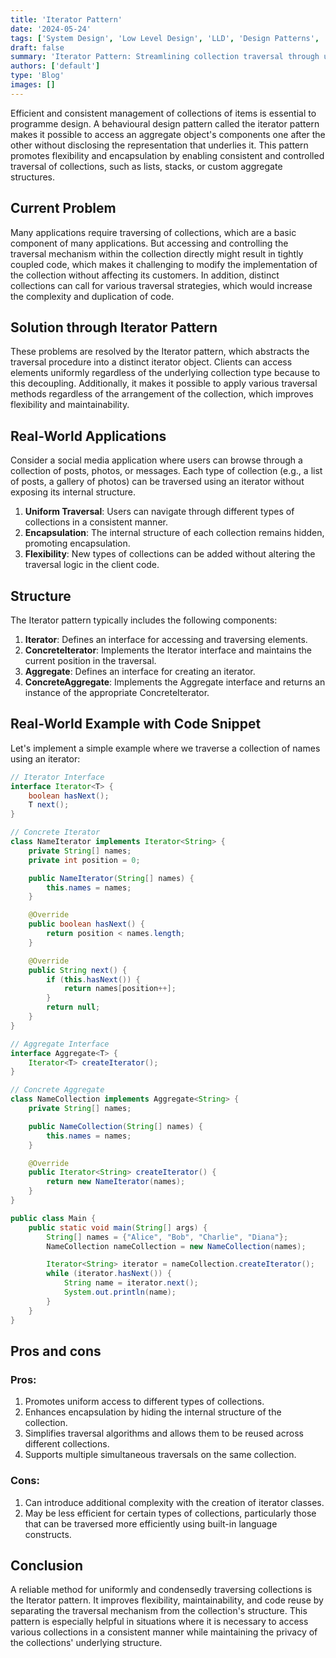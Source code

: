 ```yaml
---
title: 'Iterator Pattern'
date: '2024-05-24'
tags: ['System Design', 'Low Level Design', 'LLD', 'Design Patterns', 'Behavioral Design Pattern']
draft: false
summary: 'Iterator Pattern: Streamlining collection traversal through uniform and encapsulated access methods.'
authors: ['default']
type: 'Blog'
images: []
---
```


Efficient and consistent management of collections of items is essential to programme design. A behavioural design pattern called the iterator pattern makes it possible to access an aggregate object's components one after the other without disclosing the representation that underlies it. This pattern promotes flexibility and encapsulation by enabling consistent and controlled traversal of collections, such as lists, stacks, or custom aggregate structures.

## Current Problem

Many applications require traversing of collections, which are a basic component of many applications. But accessing and controlling the traversal mechanism within the collection directly might result in tightly coupled code, which makes it challenging to modify the implementation of the collection without affecting its customers. In addition, distinct collections can call for various traversal strategies, which would increase the complexity and duplication of code.

## Solution through Iterator Pattern

These problems are resolved by the Iterator pattern, which abstracts the traversal procedure into a distinct iterator object. Clients can access elements uniformly regardless of the underlying collection type because to this decoupling. Additionally, it makes it possible to apply various traversal methods regardless of the arrangement of the collection, which improves flexibility and maintainability.

## Real-World Applications

Consider a social media application where users can browse through a collection of posts, photos, or messages. Each type of collection (e.g., a list of posts, a gallery of photos) can be traversed using an iterator without exposing its internal structure.

1. **Uniform Traversal**: Users can navigate through different types of collections in a consistent manner.
2. **Encapsulation**: The internal structure of each collection remains hidden, promoting encapsulation.
3. **Flexibility**: New types of collections can be added without altering the traversal logic in the client code.

## Structure

The Iterator pattern typically includes the following components:

1. **Iterator**: Defines an interface for accessing and traversing elements.
2. **ConcreteIterator**: Implements the Iterator interface and maintains the current position in the traversal.
3. **Aggregate**: Defines an interface for creating an iterator.
4. **ConcreteAggregate**: Implements the Aggregate interface and returns an instance of the appropriate ConcreteIterator.

## Real-World Example with Code Snippet

Let's implement a simple example where we traverse a collection of names using an iterator:

```Java
// Iterator Interface
interface Iterator<T> {
    boolean hasNext();
    T next();
}

// Concrete Iterator
class NameIterator implements Iterator<String> {
    private String[] names;
    private int position = 0;

    public NameIterator(String[] names) {
        this.names = names;
    }

    @Override
    public boolean hasNext() {
        return position < names.length;
    }

    @Override
    public String next() {
        if (this.hasNext()) {
            return names[position++];
        }
        return null;
    }
}

// Aggregate Interface
interface Aggregate<T> {
    Iterator<T> createIterator();
}

// Concrete Aggregate
class NameCollection implements Aggregate<String> {
    private String[] names;

    public NameCollection(String[] names) {
        this.names = names;
    }

    @Override
    public Iterator<String> createIterator() {
        return new NameIterator(names);
    }
}
```

```Java
public class Main {
    public static void main(String[] args) {
        String[] names = {"Alice", "Bob", "Charlie", "Diana"};
        NameCollection nameCollection = new NameCollection(names);

        Iterator<String> iterator = nameCollection.createIterator();
        while (iterator.hasNext()) {
            String name = iterator.next();
            System.out.println(name);
        }
    }
}
```

## Pros and cons

### Pros:

1. Promotes uniform access to different types of collections.
2. Enhances encapsulation by hiding the internal structure of the collection.
3. Simplifies traversal algorithms and allows them to be reused across different collections.
4. Supports multiple simultaneous traversals on the same collection.

### Cons:

1. Can introduce additional complexity with the creation of iterator classes.
2. May be less efficient for certain types of collections, particularly those that can be traversed more efficiently using built-in language constructs.

## Conclusion

A reliable method for uniformly and condensedly traversing collections is the Iterator pattern. It improves flexibility, maintainability, and code reuse by separating the traversal mechanism from the collection's structure. This pattern is especially helpful in situations where it is necessary to access various collections in a consistent manner while maintaining the privacy of the collections' underlying structure.
